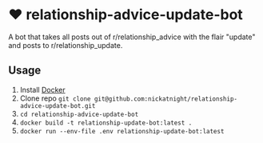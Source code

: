 # :heart: relationship-advice-update-bot

A bot that takes all posts out of r/relationship_advice with the flair "update" and posts to r/relationship_update.

## Usage
1. Install [Docker](https://www.docker.com/products/docker-desktop)
2. Clone repo `git clone git@github.com:nickatnight/relationship-advice-update-bot.git`
2. `cd relationship-advice-update-bot`
4. `docker build -t relationship-update-bot:latest .`
5. `docker run --env-file .env relationship-update-bot:latest`
